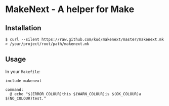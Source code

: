 # MakeNext - A helper for Make

## Installation

```console
$ curl --silent https://raw.github.com/kud/makenext/master/makenext.mk > /your/project/root/path/makenext.mk
```

## Usage

In your `Makefile`:

```make
include makenext

command:
  @ echo "$(ERROR_COLOUR)this $(WARN_COLOUR)is $(OK_COLOUR)a $(NO_COLOUR)test."
```
